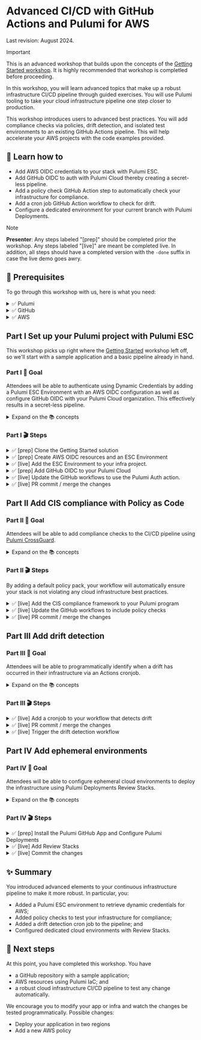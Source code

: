 # Advanced CI/CD with GitHub Actions and Pulumi for AWS

Last revision: August 2024.

> [!IMPORTANT]
> This is an advanced workshop that builds upon the concepts of the [Getting Started workshop](../github-aws-cicd-getting-started/). It is highly recommended that workshop is completled before proceeding.

In this workshop, you will learn advanced topics that make up a robust infrastructure CI/CD pipeline through guided exercises. You will use Pulumi tooling to take your cloud infrastructure pipeline one step closer to production.

This workshop introduces users to advanced best practices. You will add compliance checks via policies, drift detection, and isolated test environments to an existing GitHub Actions pipeline. This will help accelerate your AWS projects with the code examples provided.

## 🎯 Learn how to

- Add AWS OIDC credentials to your stack with Pulumi ESC.
- Add GitHub OIDC to auth with Pulumi Cloud thereby creating a secret-less pipeline.
- Add a policy check GitHub Action step to automatically check your infrastructure for compliance.
- Add a cron job GitHub Action workflow to check for drift.
- Configure a dedicated environment for your current branch with Pulumi Deployments.

<!-- markdownlint-disable MD033 -->

> [!NOTE]
> **Presenter**: Any steps labeled "[prep]" should be completed prior the workshop. Any steps labeled "[live]" are meant be completed live. In addition, all steps should have a completed version with the `-done` suffix in case the live demo goes awry.

## 🧰 Prerequisites

To go through this workshop with us, here is what you need:

<details>
<summary> ✅ Pulumi </summary>

- Pulumi Cloud account, sign up at [app.pulumi.com](https://app.pulumi.com/signup/?utm_source=GitHub&utm_medium=referral&utm_campaign=workshops)
- Pulumi [access token](https://www.pulumi.com/docs/intro/pulumi-service/accounts/#access-tokens?utm_source=GitHub&utm_medium=referral&utm_campaign=workshops).
- [Pulumi CLI]((https://www.pulumi.com/docs/get-started/install/?utm_source=GitHub&utm_medium=referral&utm_campaign=workshops)) is installed in your development environment.

</details>

<details>
<summary> ✅ GitHub </summary>

- A [GitHub](https://github.com/join) account.
- The [GitHub CLI](https://cli.github.com/), [`gh`](https://cli.github.com/) is installed in your development environment.
- [Git](https://git-scm.com/book/en/v2/Getting-Started-Installing-Git) is installed in your development environment.

</details>

<details>
<summary> ✅ AWS </summary>

- [`aws` CLI](https://docs.aws.amazon.com/cli/latest/userguide/getting-started-install.html)
- [Set up your local AWS credentials](https://www.pulumi.com/registry/packages/aws/installation-configuration/#credentials?utm_source=GitHub&utm_medium=referral&utm_campaign=workshops).

</details>

## **Part I** Set up your Pulumi project with Pulumi ESC

This workshop picks up right where the [Getting Started](../github-aws-cicd-getting-started/) workshop left off, so we'll start with a sample application and a basic pipeline already in hand.

### **Part I** 🎯 Goal

Attendees will be able to authenticate using Dynamic Credentials by adding a Pulumi ESC Environment with an AWS OIDC configuration as well as configure GitHub OIDC with your Pulumi Cloud organization. This effectively results in a secret-less pipeline.

<details>
<summary> Expand on the 📚 concepts </summary>

**Dynamic Credentials**: Unlike static credentials, which remain constant over time, dynamic credentials are generated on the fly and have a short validity period, enhancing security by reducing the risk of unauthorized access from credential theft or misuse. It also eliminates the need for developers to manage the lifecycle of individual access keys for instances.

**OIDC**:  OpenID Connect (OIDC) is an authentication protocol built on top of the OAuth 2.0 framework. enables clients to authenticate users with a high degree of confidence while supporting single sign-on (SSO) and other identity-related functionalities.

**Pulumi ESC**: Pulumi ESC enables you to define Environments, which contain collections of secrets and configurations. Each Environment can be composed of multiple environments. An Environment may be used to store dynamic credentials from an OIDC IdP such as Pulumi Cloud to connect to your AWS.

</details>

### **Part I** 🎬 Steps

<details>
<summary> ✅ [prep] Clone the Getting Started solution </summary>

```bash
# Clone the Getting Started repo
# The name of the cloned repo
$ newrepo=pulumi-workshop-cicd-advanced
$ gh repo clone desteves/pulumi-workshop-cicd ${newrepo}
$ gh repo create desteves/${newrepo} --public
$ cd ${newrepo}
$ git remote set-url origin https://github.com/desteves/${newrepo}.git 
$ git push
```

</details>
<details>
<summary> ✅ [prep] Create AWS OIDC resources and an ESC Environment </summary>

> [!WARNING]
> If your AWS Account already has an OIDC IDP for Pulumi Cloud, this will **not** work. Instead:
> 1. Update your existing audience for the AWS IAM Identity Provider. Example: ![alt text](image.png)
> 2. Add the name of your Pulumi Org to the Trust Relationship JSON for the corresponding AWS IAM Role. Example, ![alt text](image-1.png)

```bash
# Ensure you're in ./infra
$ TEMPLATE_URL=https://github.com/pulumi/examples/tree/master/aws-ts-oidc-provider-pulumi-cloud
# Use a Pulumi template to create AWS OIDC Resources
$ pulumi new ${TEMPLATE_URL} --dir aws-oidc
# Go through the wizard and update the defaults as necessary
# Use SSO Token in the meantime.
$ aws sso login --profile work
$ pulumi up --yes --cwd aws-oidc  --stack dev --continue-on-error
# wait for the resources to get created; this can take a couple of minutes
# Obtain the name of the ESC Environment
```

- Check your ESC Environment should look like the following:

```yml
# EXAMPLE OF CONFIGURING AWS FOR OIDC
values:
  aws:
    login:
      fn::open::aws-login:
        oidc:
          duration: 1h
          roleArn: arn:aws:iam::886783038127:role/oidcProviderRole-ee46990
          sessionName: pulumi-environments-session
  environmentVariables:
    AWS_ACCESS_KEY_ID: ${aws.login.accessKeyId}
    AWS_SECRET_ACCESS_KEY: ${aws.login.secretAccessKey}
    AWS_SESSION_TOKEN: ${aws.login.sessionToken}
  pulumiConfig:
    aws:region: us-west-2
```


</details>
<details>
<summary> ✅ [live] Add the ESC Environment to your infra project. </summary>

```bash
# If using the template, obtain the ESC Environment name from the config
# $ e=$(pulumi config get escEnv --cwd aws-oidc)
#
# name of the ESC Environment
# Ensure you're in the infra folder
$ e=aws-oidc-env
# Add the ESC Environment to your Stack
$ pulumi config env add ${e} --yes --non-interactive --stack dev
# Test the changes locally
$ pulumi preview
```

</details>
<details>
<summary> ✅ [prep] Add GitHub OIDC to your Pulumi Cloud </summary>

[Follow the guide](https://www.pulumi.com/docs/pulumi-cloud/oidc/client/github/) to enable the [Pulumi Auth Action](https://github.com/marketplace/actions/pulumi-auth-action). Example, ![alt text](image-2.png)

</details>
<details>
<summary> ✅ [live] Update the GitHub workflows to use the Pulumi Auth action. </summary>

- The `id-token` will now need  `write` permission.

  ```yml
  permissions:
    id-token: write
    # other permissions...
  ```
  
- Add a step before the `pulumi/actions`:
  
  ```yml
      - name: auth pulumi cloud
        uses: pulumi/auth-actions@v1
        with:
          organization: pulumi-sandbox-diana
          requested-token-type: urn:pulumi:token-type:access_token:organization
    ```

- Remove any reference to the `PULUMI_ACCESS_TOKEN` and `AWS_...` secrets.

</details>

<details>
<summary> ✅ [live] PR commit / merge the changes </summary>

```bash
# Commit your changes
$ git add .
$ git commit -m "add oidc"

# Create a new feature branch
$ git checkout -b feature-oidc

# Push the changes
$ git push --set-upstream origin feature-oidc

# Create a PR
$ gh pr create --title "adds oidc" --body ""
# Follow the link to see the Actions
# It can take a few minutes for the GHA Runner to complete

# Merge the PR
# !!! Update the PR merge number as needed
$ m=1 
$ gh pr merge $m --squash

$ git checkout main
```

</details>

## **Part II** Add CIS compliance with Policy as Code

### **Part II** 🎯 Goal

Attendees will be able to add compliance checks to the CI/CD pipeline using [Pulumi CrossGuard](https://www.pulumi.com/crossguard/?utm_source=GitHub&utm_medium=referral&utm_campaign=workshops).

<details>
<summary> Expand on the 📚 concepts </summary>

**Cloud compliance**: refers to the process of ensuring that cloud-based systems, services, and data storage adhere to relevant laws, regulations, standards, and best practices governing security, privacy, and data protection.

**Policy as Code**: involves codifying policy definitions, which allows for their automated enforcement and evaluation within various stages of IT operations and development pipelines. This method leverages version control systems, automation tools, and continuous integration/continuous deployment (CI/CD) pipelines to ensure that policies governing security, compliance, resource usage, and access controls are consistently applied across the entire ecosystem.

**Built-in packs**: bundle compliance policies that are easily extendable to speed up development and ensure best practices from day one.

</details>

### **Part II** 🎬 Steps

By adding a default policy pack, your workflow will automatically ensure your stack is not violating any cloud infrastructure best practices.

<details>
<summary> ✅ [live] Add the CIS compliance framework to your Pulumi program </summary>

Center for Internet Security (CIS)

```bash
# From the `infra` directory

# Add the policy under the aws-cis/ folder
$ pulumi policy new aws-cis-compliance-policies-typescript  --dir aws-cis
$ cd aws-cis
$ npm install -g npm-check-updates && ncu -u && npm install

# Test locally
$ cd ../ # from the infra folder
$ pulumi preview --policy-pack aws-cis --stack dev
# Policies:
#    ✅ aws-cis-compliance-ready-policies-typescript@v0.0.1 (local: aws-cis)
```

</details>
<details>
<summary> ✅ [live] Update the GitHub workflows to include policy checks </summary>

Update `branch.yml` and `main.yml` with the following changes:

- Add the CIS folder to the `matrix.directory`

  ```yaml
      strategy:
      matrix:
        directory:
          - './infra'
          - './infra/aws-oidc'
          - './infra/aws-cis'
  ```

- Modify the `pulumi/actions` step, below the `work-dir`, add

  ```yml
  policyPacks: aws-cis
  ```

</details>

<details>
<summary> ✅ [live] PR commit / merge the changes </summary>

```bash
# Commit your changes
$ git add .
$ git commit -m "add pac"

# Create a new feature branch
$ git checkout -b feature-pac

# Push the changes
$ git push --set-upstream origin feature-pac

# Create a PR
$ gh pr create --title "Adds Policy as Code" --body ""
# Follow the link to see the Actions
# It can take a few minutes for the GHA Runner to complete

# Merge the PR
# !!! Update the PR merge number as needed
$ m=2
$ gh pr merge $m --squash
```

</details>

## **Part III** Add drift detection

### **Part III** 🎯 Goal

Attendees will be able to programmatically identify when a drift has occurred in their infrastructure via an Actions cronjob.

<details>
<summary> Expand on the 📚 concepts </summary>

**Drift** refers to the phenomenon where the actual state of your infrastructure diverges from the expected or declared state as defined in your code. This can occur for a variety of reasons, such as manual changes made directly to the infrastructure (outside of the IaC processes), external processes modifying the environment, or discrepancies in the execution of IaC scripts.

**Drift detection** refers to the process of identifying discrepancies between the actual state of your infrastructure and its expected state as defined by your IaC configurations. This process is crucial for maintaining consistency, reliability, and security in cloud environments, where infrastructure components are dynamically provisioned and managed through code.

**Reconciling the infrastructure** Once a drift is detected, the next step is to reconcile the infrastructure, which means resolving the differences between the actual state and the intended state. Reconciliation can be approached in different ways but two common approaches are to update the infrastructure to match the code or update the code to reflect the detected changes.

Both drift detection and infrastructure reconciliation are fundamental to the practice of infrastructure as code, allowing teams to maintain control over their environments and ensure that their infrastructure remains in a known, good state.

</details>

### **Part III** 🎬 Steps

<details>
<summary> ✅  [live] Add a cronjob to your workflow that detects drift </summary>

- Add `.github/workflows/drift.yml`
- Copy the following:

  ```yml
  name: drift-live
  on:
    schedule:
      # Actions schedules runs every 5 minutes.
      - cron: '*/5 * * * *'
    workflow_dispatch: {}
  
  permissions:
    contents: read
    pull-requests: write
    id-token: write
  
  jobs:
    main:
      name: drift detection
      runs-on: ubuntu-latest
      strategy:
        matrix:
          directory:
            - './infra'
            - './infra/aws-oidc'
            - './infra/aws-cis'
      steps:
        - name: checkout repo
          uses: actions/checkout@v4
  
        - name: setup node
          uses: actions/setup-node@v4
          with:
            node-version: 20
  
        - name: install deps
          working-directory: ${{ matrix.directory }}
          run: npm install
  
        - name: auth pulumi cloud
          uses: pulumi/auth-actions@v1
          with:
            organization: pulumi-sandbox-diana
            requested-token-type: urn:pulumi:token-type:access_token:organization
          
        - name: preview resources
          uses: pulumi/actions@v5
          with:
            command: preview
            stack-name: pulumi-sandbox-diana/cicd/dev
            work-dir: ./infra
            # policyPacks: aws-cis optional if to check this
            comment-on-pr: true
            comment-on-summary: true
            edit-pr-comment: true
            expect-no-changes: true
            refresh: true
  ```
  
- See `.github/workflows/drift-done.yml` for reference.

</details>

<details>
<summary> ✅ [live] PR commit / merge the changes </summary>

```bash
# Ensure you're in the project, `cicd-workshop-advanced`.

# Commit your changes
$ git add .
$ git commit -m "add dd"

# Create a new feature branch
$ git checkout -b feature-dd

# Push the changes
$ git push --set-upstream origin feature-dd

# Create a PR
$ gh pr create --title "Adds Drift Detection" --body ""
# Follow the link to see the Actions
# It can take a few minutes for the GHA Runner to complete

# Merge the PR
# Update the PR merge number as needed
$ m=3 # 
$ gh pr merge $m --squash
```

</details>

<details>
<summary> ✅ [live] Trigger the drift detection workflow </summary>

- Run the Drift Action in the browser.
- [Make a change](https://us-west-2.console.aws.amazon.com/s3/buckets/bucket-ba7ee56?region=us-west-2&bucketType=general&tab=properties) by renaming the `error.html` to `404.html`
- Re-run the Drift Action in the browser.

</details>

## **Part IV** Add ephemeral environments

### **Part IV** 🎯 Goal

Attendees will be able to configure ephemeral cloud environments to deploy the infrastructure using Pulumi Deployments Review Stacks.

<details>
<summary> Expand on the 📚 concepts </summary>

**Test in isolation** refers to the practice of testing components or units of an application without interference from other parts of the system.

**Pulumi Deployments Review Stacks** An ephemeral isolated Pulumi Stack to test your IaC via a number of configurations.

</details>

### **Part IV** 🎬 Steps

<details>
<summary> ✅ [prep] Install the Pulumi GitHub App and Configure Pulumi Deployments </summary>

[Install the Pulumi GitHub App](https://www.pulumi.com/docs/using-pulumi/continuous-delivery/github-app/#installation-and-configuration?utm_source=GitHub&utm_medium=referral&utm_campaign=workshops)

Check your repository has been added to the access list.

</details>

<details>

**!!! REMEMBER TO UNPAUSE DEPLOYMENTS IF PREVIOUSLY PAUSED !!!**

<summary> ✅ [live] Add Review Stacks </summary>

Presenter: For the live demo, just use the UI as it's far more presentable.

</details>
<details>
<summary> ✅ [live] Commit the changes </summary>

```bash
# Commit your changes
$ git add .
$ git commit -m "add rs"

# Create a new feature branch
$ git checkout -b feature-rs

# Push the changes
$ git push --set-upstream origin feature-rs

# Create a PR
$ gh pr create --title "Adds Review Stacks" --body ""
# Follow the link to see the Actions
# It can take a few minutes for the GHA Runners to complete

# Merge the PR
# Update the PR merge number as needed
$ m=5 # 
$ gh pr merge $m --squash
```

</details>

## ✨ Summary

You introduced advanced elements to your continuous infrastructure pipeline to make it more robust. In particular, you:

- Added a Pulumi ESC environment to retrieve dynamic credentials for AWS;
- Added policy checks to test your infrastructure for compliance;
- Added a drift detection cron job to the pipeline; and
- Configured dedicated cloud environments with Review Stacks.

## 🚀 Next steps

At this point, you have completed this workshop. You have

- a GitHub repository with a sample application;
- AWS resources using Pulumi IaC; and
- a robust cloud infrastructure CI/CD pipeline to test any change automatically.

We encourage you to modify your app or infra and watch the changes be tested programmatically. Possible changes:

- Deploy your application in two regions
- Add a new AWS policy

<!-- markdownlint-enable MD033 -->
